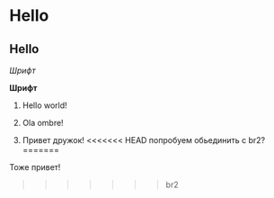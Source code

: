 # Hello

## Hello

*Шрифт*

**Шрифт**


1. Hello world!

2. Ola ombre!

3. Привет дружок!
<<<<<<< HEAD
 попробуем обьединить с br2?
=======

Тоже привет!
>>>>>>> br2
